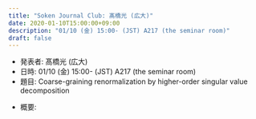 ```yaml
---
title: "Soken Journal Club: 髙橋光 (広大)"
date: 2020-01-10T15:00:00+09:00
description: "01/10 (金) 15:00- (JST) A217 (the seminar room)"
draft: false
---
```


- 発表者:
髙橋光 (広大)
- 日時:
01/10 (金) 15:00- (JST) A217 (the seminar room)
- 題目:
Coarse-graining renormalization by higher-order singular value decomposition

<!--more-->

- 概要:

